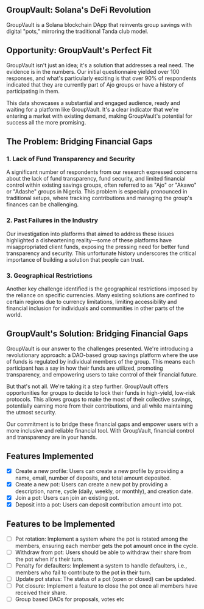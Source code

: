 ## GroupVault: Solana's DeFi Revolution

GroupVault is a Solana blockchain DApp that reinvents group savings with digital "pots," mirroring the traditional Tanda club model.
## Opportunity: GroupVault's Perfect Fit

GroupVault isn't just an idea; it's a solution that addresses a real need. The evidence is in the numbers. Our initial questionnaire yielded over 100 responses, and what's particularly exciting is that over 90% of respondents indicated that they are currently part of Ajo groups or have a history of participating in them.

This data showcases a substantial and engaged audience, ready and waiting for a platform like GroupVault. It's a clear indicator that we're entering a market with existing demand, making GroupVault's potential for success all the more promising.

## The Problem: Bridging Financial Gaps

### 1. Lack of Fund Transparency and Security

A significant number of respondents from our research expressed concerns about the lack of fund transparency, fund security, and limited financial control within existing savings groups, often referred to as "Ajo" or "Akawo" or "Adashe" groups in Nigeria. This problem is especially pronounced in traditional setups, where tracking contributions and managing the group's finances can be challenging.

### 2. Past Failures in the Industry

Our investigation into platforms that aimed to address these issues highlighted a disheartening reality—some of these platforms have misappropriated client funds, exposing the pressing need for better fund transparency and security. This unfortunate history underscores the critical importance of building a solution that people can trust.

### 3. Geographical Restrictions

Another key challenge identified is the geographical restrictions imposed by the reliance on specific currencies. Many existing solutions are confined to certain regions due to currency limitations, limiting accessibility and financial inclusion for individuals and communities in other parts of the world.

## GroupVault's Solution: Bridging Financial Gaps

GroupVault is our answer to the challenges presented. We're introducing a revolutionary approach: a DAO-based group savings platform where the use of funds is regulated by individual members of the group. This means each participant has a say in how their funds are utilized, promoting transparency, and empowering users to take control of their financial future.

But that's not all. We're taking it a step further. GroupVault offers opportunities for groups to decide to lock their funds in high-yield, low-risk protocols. This allows groups to make the most of their collective savings, potentially earning more from their contributions, and all while maintaining the utmost security.

Our commitment is to bridge these financial gaps and empower users with a more inclusive and reliable financial tool. With GroupVault, financial control and transparency are in your hands.



## Features Implemented

- [x] Create a new profile: Users can create a new profile by providing a name, email, number of deposits, and total amount deposited.
- [x] Create a new pot: Users can create a new pot by providing a description, name, cycle (daily, weekly, or monthly), and creation date.
- [x] Join a pot: Users can join an existing pot.
- [x] Deposit into a pot: Users can deposit contribution amount into pot.

## Features to be Implemented

- [ ] Pot rotation: Implement a system where the pot is rotated among the members, ensuring each member gets the pot amount once in the cycle.
- [ ] Withdraw from pot: Users should be able to withdraw their share from the pot when it's their turn.
- [ ] Penalty for defaulters: Implement a system to handle defaulters, i.e., members who fail to contribute to the pot in their turn.
- [ ] Update pot status: The status of a pot (open or closed) can be updated.
- [ ] Pot closure: Implement a feature to close the pot once all members have received their share.
- [ ] Group based DAOs for proposals, votes etc
